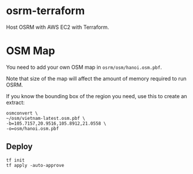 # osrm-terraform

Host OSRM with AWS EC2 with Terraform.

# OSM Map

You need to add your own OSM map in `osrm/osm/hanoi.osm.pbf`.

Note that size of the map will affect the amount of memory required to run OSRM.

If you know the bounding box of the region you need, use this to create an extract:

```
osmconvert \
~/osm/vietnam-latest.osm.pbf \
-b=105.7157,20.9516,105.8912,21.0558 \
-o=osm/hanoi.osm.pbf
```

## Deploy

```
tf init
tf apply -auto-approve
```